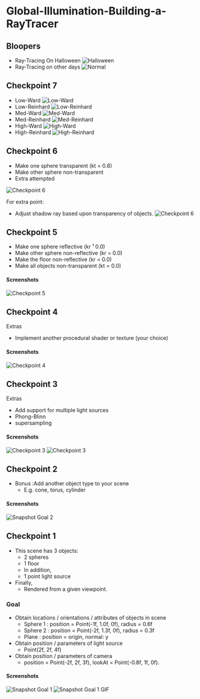 # Global-Illumination-Building-a-RayTracer

## Bloopers
 - Ray-Tracing On Halloween
 ![Halloween](output/snapshot/Accident.png "Halloween")
 - Ray-Tracing on other days
  ![Normal](output/snapshot/%20normal.png "Normal")

## Checkpoint 7
- Low-Ward
![Low-Ward](output/snapshot/%20ToneLow.png "Low-Ward")
- Low-Reinhard
![Low-Reinhard](output/snapshot/ToneLowr.png "Low-Reinhard")
- Med-Ward
![Med-Ward](output/snapshot/%20ToneMed.png "Med-Ward")
- Med-Reinhard
![Med-Reinhard](output/snapshot/ToneMedR.png "Med-Reinhard")
- High-Ward
![High-Ward](output/snapshot/%20ToneHigh.png "High-Ward")
- High-Reinhard
![High-Reinhard](output/snapshot/ToneHighR.png "High-Reinhard")

## Checkpoint 6
-  Make one sphere transparent (kt = 0.8)
-  Make other sphere non-transparent
-  Extra attempted

![Checkpoint 6](output/snapshot/ch6.png "Checkpoint 6")

For extra point:
- Adjust shadow ray based upon transparency of objects.
![Checkpoint 6](output/snapshot/ch6ex.png "Checkpoint 6 extra")

## Checkpoint 5
- Make one sphere reflective (kr ¹ 0.0)
- Make other sphere non-reflective (kr = 0.0)
- Make the floor non-reflective (kr = 0.0)
- Make all objects non-transparent (kt = 0.0)


#### Screenshots
![Checkpoint 5](output/snapshot/c5.png "Checkpoint 5")


## Checkpoint 4
Extras
- Implement another procedural shader or texture (your
choice)

#### Screenshots
![Checkpoint 4](output/snapshot/c4.png "Checkpoint 4")

## Checkpoint 3
Extras
- Add support for multiple light sources
- Phong-Blinn
- supersampling

#### Screenshots
![Checkpoint 3](output/snapshot/c3.png "Checkpoint 3")
![Checkpoint 3](output/snapshot/c3m.png "Multiple light sources")


## Checkpoint 2
- Bonus :Add another object type to your scene
    - E.g. cone, torus, cylinder
 

#### Screenshots
![Snapshot Goal 2](output/snapshot/checkpoint2.png "Snapshot Goal 2")



## Checkpoint 1
- This scene has 3 objects:
    - 2 spheres
    - 1 floor
    - In addition,
    - 1 point light source
- Finally,
    - Rendered from a given viewpoint.

### Goal
- Obtain locations / orientations / attributes of objects in scene
    -  Sphere 1 : position = Point(-1f, 1.0f, 0f), radius = 0.6f
    -  Sphere 2 : position = Point(-2f, 1.3f, 0f), radius = 0.3f
    -  Plane : position = origin, normal: y 
- Obtain position / parameters of light source
    -  Point(2f, 2f, 4f)
- Obtain position / parameters of camera
    -  position = Point(-2f, 2f, 3f), lookAt = Point(-0.8f, 1f, 0f).  
 

#### Screenshots
![Snapshot Goal 1](output/snapshot/output.png "Snapshot Goal 1")
![Snapshot Goal 1 GIF](output/snapshot/output.gif "Snapshot Goal 1 GIF")
